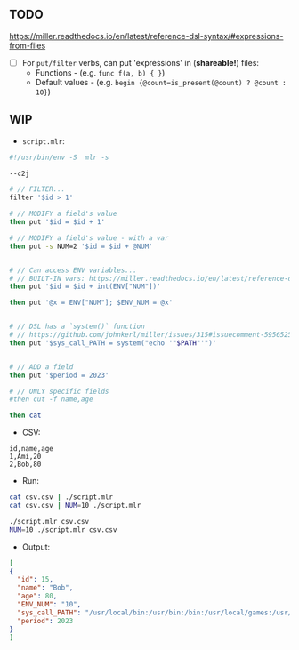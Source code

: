 ## TODO

https://miller.readthedocs.io/en/latest/reference-dsl-syntax/#expressions-from-files

- [ ] For `put/filter` verbs, can put 'expressions' in (**shareable!**) files:
    - Functions - (e.g. `func f(a, b) { }`)
    - Default values - (e.g. `begin {@count=is_present(@count) ? @count : 10}`)

## WIP

- `script.mlr`:

```sh
#!/usr/bin/env -S  mlr -s

--c2j

# // FILTER...
filter '$id > 1'

# // MODIFY a field's value
then put '$id = $id + 1'

# // MODIFY a field's value - with a var
then put -s NUM=2 '$id = $id + @NUM'


# // Can access ENV variables...
# // BUILT-IN vars: https://miller.readthedocs.io/en/latest/reference-dsl-variables/#built-in-variables
then put '$id = $id + int(ENV["NUM"])'

then put '@x = ENV["NUM"]; $ENV_NUM = @x'


# // DSL has a `system()` function
# // https://github.com/johnkerl/miller/issues/315#issuecomment-595652559
then put '$sys_call_PATH = system("echo '"$PATH"'")'


# // ADD a field
then put '$period = 2023'

# // ONLY specific fields
#then cut -f name,age

then cat
```

- CSV:

```csv
id,name,age
1,Ami,20
2,Bob,80
```

- Run:

```sh
cat csv.csv | ./script.mlr
cat csv.csv | NUM=10 ./script.mlr

./script.mlr csv.csv
NUM=10 ./script.mlr csv.csv
```

- Output:

```json
[
{
  "id": 15,
  "name": "Bob",
  "age": 80,
  "ENV_NUM": "10",
  "sys_call_PATH": "/usr/local/bin:/usr/bin:/bin:/usr/local/games:/usr/games:/sbin:/usr/sbin",
  "period": 2023
}
]
```
